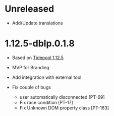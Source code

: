 # Unreleased 

- Add/Update translations


# 1.12.5-dblp.0.1.8

- Based on [Tidepool 1.12.5](https://github.com/tidepool-org/blip/releases/tag/v1.12.5)

- MVP for Branding 
- Add integration with external tool
- Fix couple of bugs 
   - user automatically disconnected [PT-69]
   - Fix race condition [PT-17]
   - Fix Unknown DOM property class [PT-163]
